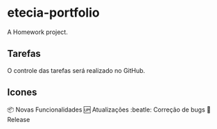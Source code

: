 # etecia-portfolio
A Homework project.

## Tarefas
O controle das tarefas será realizado no GitHub.

## Icones
:package: Novas Funcionalidades
:up: Atualizações
:beatle: Correção de bugs
:checkered_flag: Release
